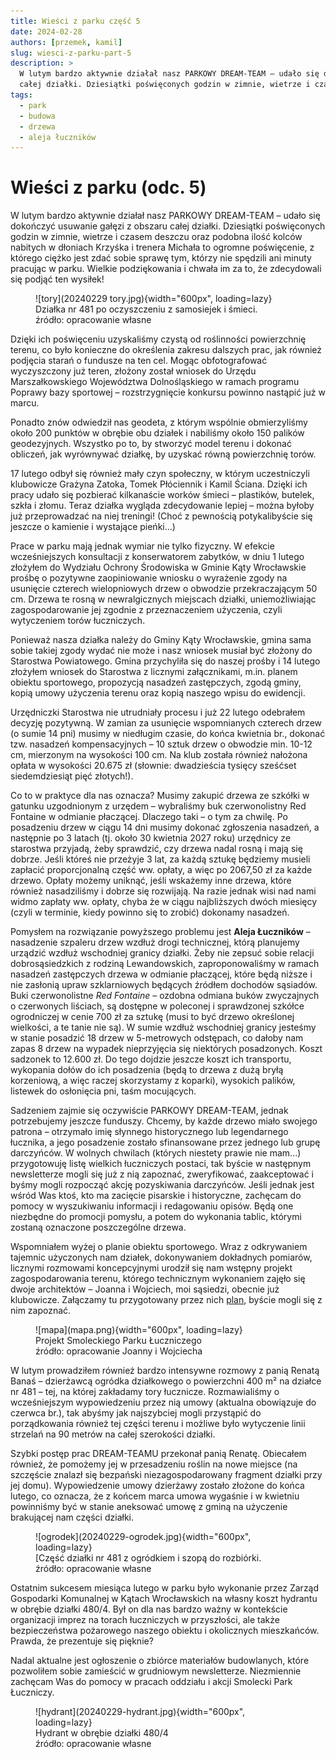 ```yaml
---
title: Wieści z parku część 5
date: 2024-02-28
authors: [przemek, kamil]
slug: wiesci-z-parku-part-5
description: >
  W lutym bardzo aktywnie działał nasz PARKOWY DREAM-TEAM – udało się dokończyć usuwanie gałęzi z obszaru
  całej działki. Dziesiątki poświęconych godzin w zimnie, wietrze i czasem deszczu...
tags:
  - park
  - budowa
  - drzewa
  - aleja łuczników
---
```


# Wieści z parku (odc. 5)

W lutym bardzo aktywnie działał nasz PARKOWY DREAM-TEAM – udało się dokończyć usuwanie gałęzi z obszaru całej działki. Dziesiątki poświęconych godzin w zimnie, wietrze i czasem deszczu oraz podobna ilość kolców nabitych w dłoniach Krzyśka i trenera Michała to ogromne poświęcenie, z którego ciężko jest zdać sobie sprawę tym, którzy nie spędzili ani minuty pracując w parku. Wielkie podziękowania i chwała im za to, że zdecydowali się podjąć ten wysiłek!

<figure markdown="span">
  ![tory](20240229 tory.jpg){width="600px", loading=lazy}
  <figcaption>Działka nr 481 po oczyszczeniu z samosiejek i śmieci.<br>
     źródło: opracowanie własne</figcaption>
</figure>

<!-- more -->

Dzięki ich poświęceniu uzyskaliśmy czystą od roślinności powierzchnię terenu, co było konieczne do określenia zakresu dalszych prac, jak również podjęcia starań o fundusze na ten cel. Mogąc obfotografować wyczyszczony już teren, złożony został wniosek do Urzędu Marszałkowskiego Województwa Dolnośląskiego w ramach programu Poprawy bazy sportowej – rozstrzygnięcie konkursu powinno nastąpić już w marcu.

Ponadto znów odwiedził nas geodeta, z którym wspólnie obmierzyliśmy około 200 punktów w obrębie obu działek i nabiliśmy około 150 palików geodezyjnych. Wszystko po to, by stworzyć model terenu i dokonać obliczeń, jak wyrównywać działkę, by uzyskać równą powierzchnię torów.

17 lutego odbył się również mały czyn społeczny, w którym uczestniczyli klubowicze Grażyna Zatoka, Tomek Płóciennik i Kamil Ściana. Dzięki ich pracy udało się pozbierać kilkanaście worków śmieci – plastików, butelek, szkła i złomu. Teraz działka wygląda zdecydowanie lepiej – można byłoby już przeprowadzać na niej treningi! (Choć z pewnością potykalibyście się jeszcze o kamienie i wystające pieńki...)

Prace w parku mają jednak wymiar nie tylko fizyczny. W efekcie wcześniejszych konsultacji z konserwatorem zabytków, w dniu 1 lutego złożyłem do Wydziału Ochrony Środowiska w Gminie Kąty Wrocławskie prośbę o pozytywne zaopiniowanie wniosku o wyrażenie zgody na usunięcie czterech wielopniowych drzew o obwodzie przekraczającym 50 cm. Drzewa te rosną w newralgicznych miejscach działki, uniemożliwiając zagospodarowanie jej zgodnie z przeznaczeniem użyczenia, czyli wytyczeniem torów łuczniczych.

Ponieważ nasza działka należy do Gminy Kąty Wrocławskie, gmina sama sobie takiej zgody wydać nie może i nasz wniosek musiał być złożony do Starostwa Powiatowego. Gmina przychyliła się do naszej prośby i 14 lutego złożyłem wniosek do Starostwa z licznymi załącznikami, m.in. planem obiektu sportowego, propozycją nasadzeń zastępczych, zgodą gminy, kopią umowy użyczenia terenu oraz kopią naszego wpisu do ewidencji.

Urzędniczki Starostwa nie utrudniały procesu i już 22 lutego odebrałem decyzję pozytywną. W zamian za usunięcie wspomnianych czterech drzew (o sumie 14 pni) musimy w niedługim czasie, do końca kwietnia br., dokonać tzw. nasadzeń kompensacyjnych – 10 sztuk drzew o obwodzie min. 10-12 cm, mierzonym na wysokości 100 cm. Na klub została również nałożona opłata w wysokości 20.675 zł (słownie: dwadzieścia tysięcy sześćset siedemdziesiąt pięć złotych!).

Co to w praktyce dla nas oznacza? Musimy zakupić drzewa ze szkółki w gatunku uzgodnionym z urzędem – wybraliśmy buk czerwonolistny Red Fontaine w odmianie płaczącej. Dlaczego taki – o tym za chwilę. Po posadzeniu drzew w ciągu 14 dni musimy dokonać zgłoszenia nasadzeń, a następnie po 3 latach (tj. około 30 kwietnia 2027 roku) urzędnicy ze starostwa przyjadą, żeby sprawdzić, czy drzewa nadal rosną i mają się dobrze. Jeśli któreś nie przeżyje 3 lat, za każdą sztukę będziemy musieli zapłacić proporcjonalną część ww. opłaty, a więc po 2067,50 zł za każde drzewo. Opłaty możemy uniknąć, jeśli wskażemy inne drzewa, które również nasadziliśmy i dobrze się rozwijają. Na razie jednak wisi nad nami widmo zapłaty ww. opłaty, chyba że w ciągu najbliższych dwóch miesięcy (czyli w terminie, kiedy powinno się to zrobić) dokonamy nasadzeń.

Pomysłem na rozwiązanie powyższego problemu jest __Aleja Łuczników__ – nasadzenie szpaleru drzew wzdłuż drogi technicznej, którą planujemy urządzić wzdłuż wschodniej granicy działki. Żeby nie zepsuć sobie relacji dobrosąsiedzkich z rodziną Lewandowskich, zaproponowaliśmy w ramach nasadzeń zastępczych drzewa w odmianie płaczącej, które będą niższe i nie zasłonią upraw szklarniowych będących źródłem dochodów sąsiadów. Buki czerwonolistne *Red Fontaine* – ozdobna odmiana buków zwyczajnych o czerwonych liściach, są dostępne w poleconej i sprawdzonej szkółce ogrodniczej w cenie 700 zł za sztukę (musi to być drzewo określonej wielkości, a te tanie nie są). W sumie wzdłuż wschodniej granicy jesteśmy w stanie posadzić 18 drzew w 5-metrowych odstępach, co dałoby nam zapas 8 drzew na wypadek nieprzyjęcia się niektórych posadzonych. Koszt sadzonek to 12.600 zł. Do tego dojdzie jeszcze koszt ich transportu, wykopania dołów do ich posadzenia (będą to drzewa z dużą bryłą korzeniową, a więc raczej skorzystamy z koparki), wysokich palików, listewek do osłonięcia pni, taśm mocujących.

Sadzeniem zajmie się oczywiście PARKOWY DREAM-TEAM, jednak potrzebujemy jeszcze funduszy. Chcemy, by każde drzewo miało swojego patrona – otrzymało imię słynnego historycznego lub legendarnego łucznika, a jego posadzenie zostało sfinansowane przez jednego lub grupę darczyńców. W wolnych chwilach (których niestety prawie nie mam...) przygotowuję listę wielkich łuczniczych postaci, tak byście w następnym newsletterze mogli się już z nią zapoznać, zweryfikować, zaakceptować i byśmy mogli rozpocząć akcję pozyskiwania darczyńców. Jeśli jednak jest wśród Was ktoś, kto ma zacięcie pisarskie i historyczne, zachęcam do pomocy w wyszukiwaniu informacji i redagowaniu opisów. Będą one niezbędne do promocji pomysłu, a potem do wykonania tablic, którymi zostaną oznaczone poszczególne drzewa.

Wspomniałem wyżej o planie obiektu sportowego. Wraz z odkrywaniem tajemnic użyczonych nam działek, dokonywaniem dokładnych pomiarów, licznymi rozmowami koncepcyjnymi urodził się nam wstępny projekt zagospodarowania terenu, którego technicznym wykonaniem zajęło się dwoje architektów – Joanna i Wojciech, moi sąsiedzi, obecnie już klubowicze. Załączamy tu przygotowany przez nich [plan](20240229-mapa.pdf), byście mogli się z nim zapoznać.

<figure markdown="span">
  ![mapa](mapa.png){width="600px", loading=lazy}
  <figcaption>Projekt Smoleckiego Parku Łuczniczego<br>
     źródło: opracowanie Joanny i Wojciecha</figcaption>
</figure>

W lutym prowadziłem również bardzo intensywne rozmowy z panią Renatą Banaś – dzierżawcą ogródka działkowego o powierzchni 400 m² na działce nr 481 – tej, na której zakładamy tory łucznicze. Rozmawialiśmy o wcześniejszym wypowiedzeniu przez nią umowy (aktualna obowiązuje do czerwca br.), tak abyśmy jak najszybciej mogli przystąpić do porządkowania również tej części terenu i możliwe było wytyczenie linii strzelań na 90 metrów na całej szerokości działki. 

Szybki postęp prac DREAM-TEAMU przekonał panią Renatę. Obiecałem również, że pomożemy jej w przesadzeniu roślin na nowe miejsce (na szczęście znalazł się bezpański niezagospodarowany fragment działki przy jej domu). Wypowiedzenie umowy dzierżawy zostało złożone do końca lutego, co oznacza, że z końcem marca umowa wygaśnie i w kwietniu powinniśmy być w stanie aneksować umowę z gminą na użyczenie brakującej nam części działki.

<figure markdown="span">
  ![ogrodek](20240229-ogrodek.jpg){width="600px", loading=lazy}
  <figcaption>[Część działki nr 481 z ogródkiem i szopą do rozbiórki.<br>
     źródło: opracowanie własne</figcaption>
</figure>

Ostatnim sukcesem miesiąca lutego w parku było wykonanie przez Zarząd Gospodarki Komunalnej w Kątach Wrocławskich na własny koszt hydrantu w obrębie działki 480/4. Był on dla nas bardzo ważny w kontekście organizacji imprez na torach łuczniczych w przyszłości, ale także bezpieczeństwa pożarowego naszego obiektu i okolicznych mieszkańców. Prawda, że prezentuje się pięknie?

Nadal aktualne jest ogłoszenie o zbiórce materiałów budowlanych, które pozwoliłem sobie zamieścić w grudniowym newsletterze. Niezmiennie zachęcam Was do pomocy w pracach oddziału i akcji Smolecki Park Łuczniczy.

<figure markdown="span">
  ![hydrant](20240229-hydrant.jpg){width="600px", loading=lazy}
  <figcaption>Hydrant w obrębie działki 480/4<br>
     źródło: opracowanie własne</figcaption>
</figure>